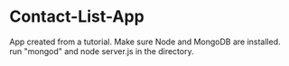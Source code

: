 # Contact-List-App
App created from a tutorial. Make sure Node and MongoDB are installed. run "mongod" and node server.js in the directory.
